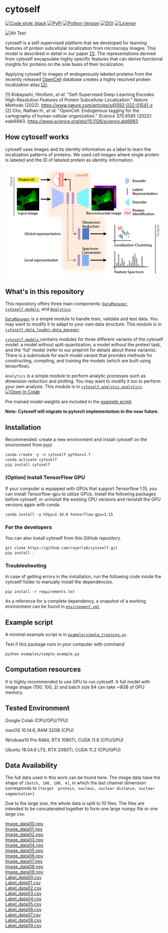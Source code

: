 # cytoself

[![Code style: black](https://img.shields.io/badge/code%20style-black-000000.svg)](https://github.com/python/black)
[![PyPI](https://img.shields.io/pypi/v/cytoself.svg)](https://pypi.org/project/cytoself)
[![Python Version](https://img.shields.io/pypi/pyversions/cytoself.svg)](https://python.org)
[![DOI](http://img.shields.io/badge/DOI-10.1101/2021.03.29.437595-B31B1B.svg)](https://doi.org/10.1101/2021.03.29.437595)
[![License](https://img.shields.io/badge/License-BSD%203--Clause-green.svg)](https://opensource.org/licenses/BSD-3-Clause)


![Alt Text](images/3DUMAP.gif)

cytoself is a self-supervised platform that we developed for learning features of protein subcellular localization from microscopy images. 
This model is described in detail in our paper [[1]](https://www.nature.com/articles/s41592-022-01541-z).
The representations derived from cytoself encapsulate highly specific features that can derive functional insights for 
proteins on the sole basis of their localization.

Applying cytoself to images of endogenously labeled proteins from the recently released 
[OpenCell](https://opencell.czbiohub.org) database creates a highly resolved protein localization atlas
[[2]](https://www.science.org/doi/10.1126/science.abi6983). 

[1] Kobayashi, Hirofumi, _et al._ "Self-Supervised Deep-Learning Encodes High-Resolution Features of Protein 
Subcellular Localization." _Nature Methods_ (2022).
https://www.nature.com/articles/s41592-022-01541-z <br />
[2] Cho, Nathan H., _et al._ "OpenCell: Endogenous tagging for the cartography of human cellular organization." 
_Science_ 375.6585 (2022): eabi6983.
https://www.science.org/doi/10.1126/science.abi6983


## How cytoself works
cytoself uses images and its identity information as a label to learn the localization patterns of proteins.
We used cell images where single protein is labeled and the ID of labeled protein as 
identity information.

![Alt Text](images/workflow.jpg)


## What's in this repository
This repository offers three main components: 
[`DataManager`](https://github.com/royerlab/cytoself/blob/df0e421aa291879275582c51119cbd0319b2a004/cytoself/data_loader/data_manager.py#L6), 
[`cytoself.models`](https://github.com/royerlab/cytoself/tree/main/cytoself/models), 
and 
[`Analytics`](https://github.com/royerlab/cytoself/blob/df0e421aa291879275582c51119cbd0319b2a004/cytoself/analysis/analytics.py#L18).

[`DataManager`](https://github.com/royerlab/cytoself/blob/df0e421aa291879275582c51119cbd0319b2a004/cytoself/data_loader/data_manager.py#L6) 
is a simple module to handle train, validate and test data. 
You may want to modify it to adapt to your own data structure.
This module is in 
[`cytoself.data_loader.data_manager`](https://github.com/royerlab/cytoself/blob/main/cytoself/data_loader/data_manager.py).

[`cytoself.models` ](https://github.com/royerlab/cytoself/tree/main/cytoself/models)
contains modules for three different variants of the cytoself model: 
a model without split-quantization, a model without the pretext task, and the 'full' model (refer to our preprint for details about these variants). 
There is a submodule for each model variant that provides methods for constructing, compiling, and training the models (which are built using tensorflow).

`Analytics` is a simple module to perform analytic processes such as dimension reduction and plotting. 
You may want to modify it too to perform your own analysis. This module is in 
[`cytoself.analysis.analytics`](https://github.com/royerlab/cytoself/blob/main/cytoself/analysis/analytics.py). 
[![Open In Colab](https://colab.research.google.com/assets/colab-badge.svg)](https://colab.research.google.com/github/royerlab/cytoself/blob/main/examples/simple_example.ipynb)

Pre-trained model weights are included in the [example script](
https://github.com/royerlab/cytoself/blob/02b52fd4c2ab0db12fbd9d68314252e63d73e2e4/examples/simple_example.py#L16-L20
).

**Note: Cytoself will migrate to pytorch implementation in the near future.**


## Installation
Recommended: create a new environment and install cytoself on the environment from pypi
```shell script
conda create -y -n cytoself python=3.7
conda activate cytoself
pip install cytoself
```

### (Option) Install TensorFlow GPU
If your computer is equipped with GPUs that support Tensorflow 1.15, you can install Tensorflow-gpu to utilize GPUs.
Install the following packages before cytoself, or uninstall the existing CPU versions and reinstall the GPU versions 
again with conda.
```shell script
conda install -y h5py=2.10.0 tensorflow-gpu=1.15
```

### For the developers

You can also install cytoself from this GitHub repository.

```shell script
git clone https://github.com/royerlab/cytoself.git
pip install .
```

### Troubleshooting

In case of getting errors in the installation, run the following code inside the cytoself folder to manually install 
the dependencies.

```shell
pip install -r requirements.txt
```

As a reference for a complete dependency, a snapshot of a working environment can be found in 
[`environment.yml`](https://github.com/royerlab/cytoself/blob/main/environment.yml)


## Example script
A minimal example script is in 
[`example/simple_training.py`](https://github.com/royerlab/cytoself/blob/main/examples/simple_example.py).

Test if this package runs in your computer with command 
```shell script
python examples/simple_example.py
```


## Computation resources
It is highly recommended to use GPU to run cytoself. 
A full model with image shape (100, 100, 2) and batch size 64 can take ~9GB of GPU memory.


## Tested Environment
Google Colab (CPU/GPU/TPU)

macOS 10.14.6, RAM 32GB (CPU)

Windows10 Pro 64bit, RTX 1080Ti, CUDA 11.6 (CPU/GPU)

Ubuntu 18.04.6 LTS, RTX 2080Ti, CUDA 11.2 (CPU/GPU)


## Data Availability
The full data used in this work can be found here.
The image data have the shape of `[batch, 100, 100, 4]`, in which the last channel dimension corresponds to `[target 
protein, nucleus, nuclear distance, nuclear segmentation]`.

Due to the large size, the whole data is split to 10 files. The files are intended to be concatenated together to 
form one large numpy file or one large csv.

[Image_data00.npy](https://drive.google.com/file/d/15_CHBPT-p5JG44acP6D2hKd8jAacZatp/view?usp=sharing)  
[Image_data01.npy](https://drive.google.com/file/d/1m7Cj2OALiZTIiHpvb9zFPG_I3j1wRnzK/view?usp=sharing)  
[Image_data02.npy](https://drive.google.com/file/d/17nknzqlcYO3n9bAe4FwGVPkU-mJAhQ4j/view?usp=sharing)  
[Image_data03.npy](https://drive.google.com/file/d/1vEsddF68dyOda-hwI-ptAL4vShBGl98Y/view?usp=sharing)  
[Image_data04.npy](https://drive.google.com/file/d/1aB7WaRuhobG_IDl0l_PPeSJAxCYy-Pye/view?usp=sharing)  
[Image_data05.npy](https://drive.google.com/file/d/1qb0waKcLprDtuFAdCec3WegWkmd-U45A/view?usp=sharing)  
[Image_data06.npy](https://drive.google.com/file/d/1y-1vlfZ4eNhvTvpuqTZVL8DvSwYX3CH_/view?usp=sharing)  
[Image_data07.npy](https://drive.google.com/file/d/1ejcPdh-d5lB1OcZ6x8SJx61pEUioZvB2/view?usp=sharing)  
[Image_data08.npy](https://drive.google.com/file/d/1DOicAkruNsU5F4DWLzO2QrV6xU4kuVxs/view?usp=sharing)  
[Image_data09.npy](https://drive.google.com/file/d/1a5YyHeRSRdJStG3KnFe2vsNjrsit9zbf/view?usp=sharing)  
[Label_data00.csv](https://drive.google.com/file/d/1CVwvXW2KhVBbTBixwRXIIiMhrlGDXz-4/view?usp=sharing)  
[Label_data01.csv](https://drive.google.com/file/d/1mTYe5icvWXNfY5wEsuQUhSwgtefBJpjg/view?usp=sharing)  
[Label_data02.csv](https://drive.google.com/file/d/1HckmktklyPo6qbakrwtERsCT34mRdn7l/view?usp=sharing)  
[Label_data03.csv](https://drive.google.com/file/d/1GBxDmWcl_o49i4lGujA8EgIn5G4htkBr/view?usp=sharing)  
[Label_data04.csv](https://drive.google.com/file/d/1G4FpJnlqB3ejmdw3SF2w3DFYt8Wnq0fT/view?usp=sharing)  
[Label_data05.csv](https://drive.google.com/file/d/1Vo1J09qP2TAoXwltCF84socz2TPV92JU/view?usp=sharing)  
[Label_data06.csv](https://drive.google.com/file/d/1d7gJjLTQhOw-e9KZJY9pr6KOCIN8NBvp/view?usp=sharing)  
[Label_data07.csv](https://drive.google.com/file/d/1kr5EF0RA3ZwSXmoaBFwFDVnrokh2EaOE/view?usp=sharing)  
[Label_data08.csv](https://drive.google.com/file/d/1mXyedmLezzty2LSSH3asw0LQeu-ie9mz/view?usp=sharing)  
[Label_data09.csv](https://drive.google.com/file/d/1Vdv1cD75VhvC3FdKTen-5rqLJnWpHvmb/view?usp=sharing)  
